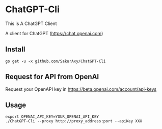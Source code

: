 ChatGPT-Cli
======================
This is A ChatGPT Client

A client for ChatGPT (https://chat.openai.com)

Install
----------------------
    go get -u -x github.com/SakurAxy/ChatGPT-Cli

Request for API from OpenAI
----------------------
Request your OpenAPI key in https://beta.openai.com/account/api-keys

Usage
----------------------
    export OPENAI_API_KEY=YOUR_OPENAI_API_KEY
    ./ChatGPT-Cli --proxy http://proxy_address:port --apiKey XXX

